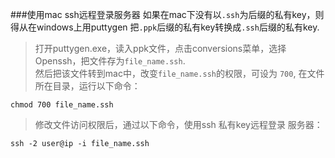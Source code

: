 ###使用mac ssh远程登录服务器
如果在mac下没有以`.ssh`为后缀的私有key，则得从在windows上用puttygen 把`.ppk`后缀的私有key转换成`.ssh`后缀的私有key.   
> 打开puttygen.exe，读入ppk文件，点击conversions菜单，选择Openssh，把文件存为`file_name.ssh`.   
> 然后把该文件转到mac中，改变`file_name.ssh`的权限，可设为 `700`, 在文件所在目录，运行以下命令： 
```shell
chmod 700 file_name.ssh
```
> 修改文件访问权限后，通过以下命令，使用ssh 私有key远程登录 服务器：
```shell
ssh -2 user@ip -i file_name.ssh
```
